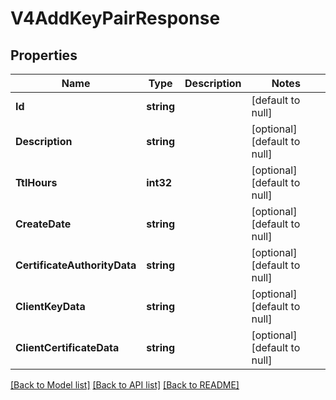 # V4AddKeyPairResponse

## Properties
Name | Type | Description | Notes
------------ | ------------- | ------------- | -------------
**Id** | **string** |  | [default to null]
**Description** | **string** |  | [optional] [default to null]
**TtlHours** | **int32** |  | [optional] [default to null]
**CreateDate** | **string** |  | [optional] [default to null]
**CertificateAuthorityData** | **string** |  | [optional] [default to null]
**ClientKeyData** | **string** |  | [optional] [default to null]
**ClientCertificateData** | **string** |  | [optional] [default to null]

[[Back to Model list]](../README.md#documentation-for-models) [[Back to API list]](../README.md#documentation-for-api-endpoints) [[Back to README]](../README.md)


